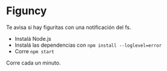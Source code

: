 # Figuncy

Te avisa si hay figuritas con una notificación del fs.

* Instalá Node.js
* Instalá las dependencias con `npm install --loglevel=error`
* Corre `npm start`

Corre cada un minuto.